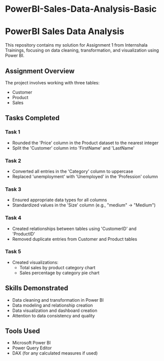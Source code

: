 # PowerBI-Sales-Data-Analysis-Basic
# PowerBI Sales Data Analysis

This repository contains my solution for Assignment 1 from Internshala Trainings, focusing on data cleaning, transformation, and visualization using Power BI.

## Assignment Overview

The project involves working with three tables:
- Customer
- Product
- Sales

## Tasks Completed

### Task 1
- Rounded the 'Price' column in the Product dataset to the nearest integer
- Split the 'Customer' column into 'FirstName' and 'LastName'

### Task 2
- Converted all entries in the 'Category' column to uppercase
- Replaced 'unemployment' with 'Unemployed' in the 'Profession' column

### Task 3
- Ensured appropriate data types for all columns
- Standardized values in the 'Size' column (e.g., "medium" → "Medium")

### Task 4
- Created relationships between tables using 'CustomerID' and 'ProductID'
- Removed duplicate entries from Customer and Product tables

### Task 5
- Created visualizations:
  - Total sales by product category chart
  - Sales percentage by category pie chart

## Skills Demonstrated
- Data cleaning and transformation in Power BI
- Data modeling and relationship creation
- Data visualization and dashboard creation
- Attention to data consistency and quality

## Tools Used
- Microsoft Power BI
- Power Query Editor
- DAX (for any calculated measures if used)
